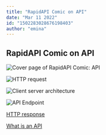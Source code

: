 ```yaml
---
title: "RapidAPI Comic on API"
date: "Mar 11 2022"
id: "1502283028676198403"
author: "emina"
---
```


## RapidAPI Comic on API

<Tweet>

![Cover page of RapidAPI Comic: API](https://raw.githubusercontent.com/RapidAPI/DevRel-Stack-Data/production/threads/comics/api/images/api-cover.jpeg)

</Tweet>

<Tweet>

![HTTP request](https://raw.githubusercontent.com/RapidAPI/DevRel-Stack-Data/production/threads/comics/api/images/api-2.jpeg)

</Tweet>

<Tweet>

![Client server architecture](https://raw.githubusercontent.com/RapidAPI/DevRel-Stack-Data/production/threads/comics/api/images/api-3.jpeg)

</Tweet>

<Tweet>

![API Endpoint](https://raw.githubusercontent.com/RapidAPI/DevRel-Stack-Data/production/threads/comics/api/images/api-4.jpeg)

</Tweet>

<Tweet>

[HTTP response](https://raw.githubusercontent.com/RapidAPI/DevRel-Stack-Data/production/threads/comics/api/images/api-5.jpeg)

</Tweet>

<Tweet>

[What is an API](https://raw.githubusercontent.com/RapidAPI/DevRel-Stack-Data/production/threads/comics/api/images/api-6.jpeg)

</Tweet>
